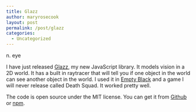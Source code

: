 ```yaml
---
title: Glazz
author: maryrosecook
layout: post
permalink: /post/glazz
categories:
  - Uncategorized
---
```

n. eye

I have just released [Glazz][1], my new JavaScript library. It models vision in a 2D world. It has a built in raytracer that will tell you if one object in the world can see another object in the world. I used it in [Empty Black][2] and a game I will never release called Death Squad. It worked pretty well.

The code is open source under the MIT license. You can get it from [Github][3] or [npm][4].

 [1]: http://glazz.maryrosecook.com
 [2]: http://emptyblack.com
 [3]: http://github.com/maryrosecook/glazz
 [4]: http://npmjs.org/glazz